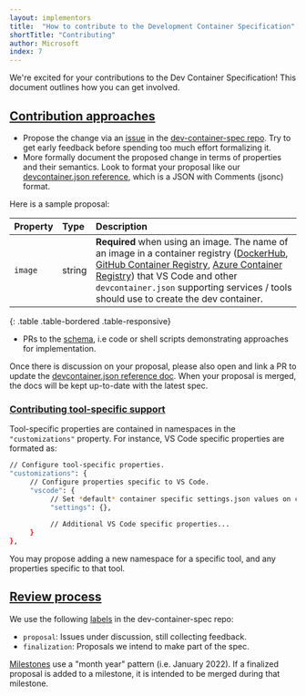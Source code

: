 ```yaml
---
layout: implementors
title:  "How to contribute to the Development Container Specification"
shortTitle: "Contributing"
author: Microsoft
index: 7
---
```


We're excited for your contributions to the Dev Container Specification! This document outlines how you can get involved. 

## <a href="#contribution-approaches" name="contribution-approaches" class="anchor"> Contribution approaches </a>

- Propose the change via an [issue](https://github.com/microsoft/dev-container-spec/issues) in the [dev-container-spec repo](https://github.com/microsoft/dev-container-spec). Try to get early feedback before spending too much effort formalizing it.
- More formally document the proposed change in terms of properties and their semantics. Look to format your proposal like our [devcontainer.json reference](../json_reference), which is a JSON with Comments (jsonc) format.

Here is a sample proposal:

| Property | Type  | Description |
|:------------------|:------------|:------------|
| `image`    | string      | **Required** when using an image. The name of an image in a container registry ([DockerHub](https://hub.docker.com), [GitHub Container Registry](https://docs.github.com/packages/guides/about-github-container-registry), [Azure Container Registry](https://azure.microsoft.com/services/container-registry/)) that VS Code and other `devcontainer.json` supporting services / tools should use to create the dev container. |
{: .table .table-bordered .table-responsive}

- PRs to the [schema](https://github.com/microsoft/vscode/blob/main/extensions/configuration-editing/schemas/devContainer.schema.src.json), i.e code or shell scripts demonstrating approaches for implementation.

Once there is discussion on your proposal, please also open and link a PR to update the [devcontainer.json reference doc](https://aka.ms/devcontainer.json). When your proposal is merged, the docs will be kept up-to-date with the latest spec.

### <a href="#tool-specific-support" name="tool-specific-support" class="anchor"> Contributing tool-specific support </a>

Tool-specific properties are contained in namespaces in the `"customizations"` property. For instance, VS Code specific properties are formated as:

```bash
// Configure tool-specific properties.
"customizations": {
     // Configure properties specific to VS Code.
     "vscode": {
          // Set *default* container specific settings.json values on container create.
          "settings": {},
			
          // Additional VS Code specific properties...
     }
},
```

You may propose adding a new namespace for a specific tool, and any properties specific to that tool.

## <a href="#review-process" name="review-process" class="anchor"> Review process </a>

We use the following [labels](https://github.com/microsoft/dev-container-spec/labels) in the dev-container-spec repo:

- `proposal`: Issues under discussion, still collecting feedback.
- `finalization`: Proposals we intend to make part of the spec.

[Milestones](https://github.com/microsoft/dev-container-spec/milestones) use a "month year" pattern (i.e. January 2022). If a finalized proposal is added to a milestone, it is intended to be merged during that milestone.
